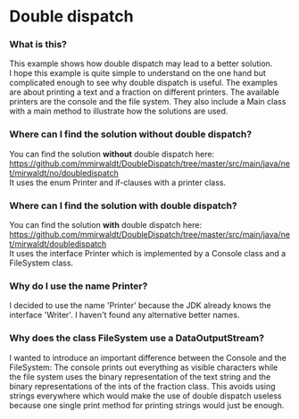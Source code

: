 # Double dispatch
### What is this?
This example shows how double dispatch may lead to a better solution.  
I hope this example is quite simple to understand on the one hand but complicated enough 
to see why double dispatch is useful.
The examples are about printing a text and a fraction on different printers.
The available printers are the console and the file system.
They also include a Main class with a main method to illustrate how the solutions are used.

### Where can I find the solution without double dispatch?
You can find the solution **without** double dispatch here:    
https://github.com/mmirwaldt/DoubleDispatch/tree/master/src/main/java/net/mirwaldt/no/doubledispatch   
It uses the enum Printer and if-clauses with a printer class.

### Where can I find the solution with double dispatch?
You can find the solution **with** double dispatch here:    
https://github.com/mmirwaldt/DoubleDispatch/tree/master/src/main/java/net/mirwaldt/doubledispatch      
It uses the interface Printer which is implemented by a Console class and a FileSystem class.

### Why do I use the name Printer?
I decided to use the name 'Printer' because the JDK already knows the interface 'Writer'.
I haven't found any alternative better names.

### Why does the class FileSystem use a DataOutputStream?
I wanted to introduce an important difference between the Console and the FileSystem:
The console prints out everything as visible characters while the file system 
uses the binary representation of the text string and the binary representations
of the ints of the fraction class.
This avoids using strings everywhere which would make the use of double dispatch useless 
because one single print method for printing strings would just be enough. 
